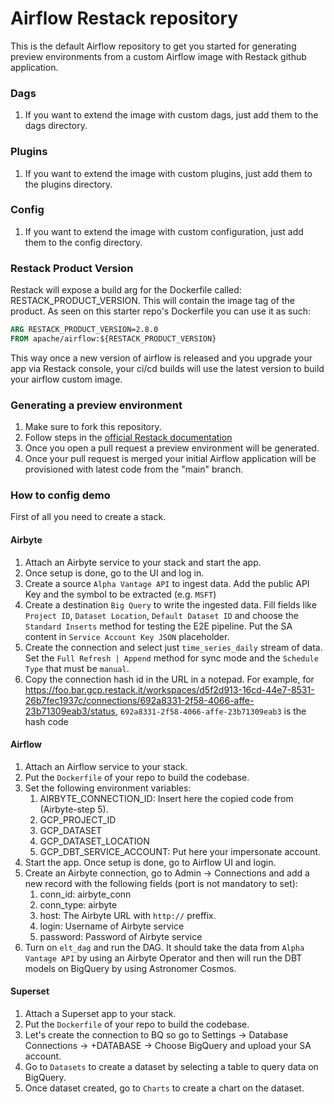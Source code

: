 # Airflow Restack repository

This is the default Airflow repository to get you started for generating preview environments from a custom Airflow image with Restack github application.

### Dags
1. If you want to extend the image with custom dags, just add them to the dags directory.

### Plugins

1. If you want to extend the image with custom plugins, just add them to the plugins directory.

### Config

1. If you want to extend the image with custom configuration, just add them to the config directory.


### Restack Product Version
Restack will expose a build arg for the Dockerfile called: RESTACK_PRODUCT_VERSION. This will contain the image tag of the product. As seen on this starter repo's Dockerfile you can use it as such:
```dockerfile
ARG RESTACK_PRODUCT_VERSION=2.8.0
FROM apache/airflow:${RESTACK_PRODUCT_VERSION}
```

This way once a new version of airflow is released and you upgrade your app via Restack console,  your ci/cd builds will use the latest version to build your airflow custom image.

### Generating a preview environment

1. Make sure to fork this repository.
2. Follow steps in the [official Restack documentation](https://www.restack.io/docs/airflow-cicd)
3. Once you open a pull request a preview environment will be generated.
4. Once your pull request is merged your initial Airflow application will be provisioned with latest code from the "main" branch.


### How to config demo

First of all you need to create a stack.

#### Airbyte

1. Attach an Airbyte service to your stack and start the app.
2. Once setup is done, go to the UI and log in.
3. Create a source `Alpha Vantage API` to ingest data. Add the public API Key and the symbol to be extracted (e.g. `MSFT`)
4. Create a destination `Big Query` to write the ingested data. Fill fields like `Project ID`, `Dataset Location`, `Default Dataset ID` and choose the `Standard Inserts` method for testing the E2E pipeline. Put the SA content in `Service Account Key JSON` placeholder. 
5. Create the connection and select just `time_series_daily` stream of data. Set the `Full Refresh | Append` method for sync mode and the `Schedule Type` that must be `manual`.
6. Copy the connection hash id in the URL in a notepad. For example, for https://foo.bar.gcp.restack.it/workspaces/d5f2d913-16cd-44e7-8531-26b7fec1937c/connections/692a8331-2f58-4066-affe-23b71309eab3/status, `692a8331-2f58-4066-affe-23b71309eab3` is the hash code


#### Airflow
1. Attach an Airflow service to your stack.
2. Put the `Dockerfile` of your repo to build the codebase.
3. Set the following environment variables:
   1.  AIRBYTE_CONNECTION_ID: Insert here the copied code from (Airbyte-step 5).
   2.  GCP_PROJECT_ID
   3.  GCP_DATASET
   4.  GCP_DATASET_LOCATION
   5.  GCP_DBT_SERVICE_ACCOUNT: Put here your impersonate account.
4. Start the app. Once setup is done, go to Airflow UI and login.
5. Create an Airbyte connection, go to Admin -> Connections and add a new record with the following fields (port is not mandatory to set):
   1. conn_id: airbyte_conn
   2. conn_type: airbyte
   3. host: The Airbyte URL with `http://` preffix.
   4. login: Username of Airbyte service
   5. password: Password of Airbyte service
6. Turn on `elt_dag` and run the DAG. It should take the data from `Alpha Vantage API` by using an Airbyte Operator and then will run the DBT models on BigQuery by using Astronomer Cosmos.



#### Superset
1. Attach a Superset app to your stack.
2. Put the `Dockerfile` of your repo to build the codebase.
3. Let's create the connection to BQ so go to Settings -> Database Connections -> +DATABASE -> Choose BigQuery and upload your SA account.
4. Go to `Datasets` to create a dataset by selecting a table to query data on BigQuery. 
5. Once dataset created, go to `Charts` to create a chart on the dataset.
